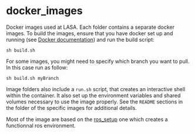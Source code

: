 # docker_images
Docker images used at LASA. Each folder contains a separate docker images. To build the images, ensure that you have docker set up and running (see [Docker documentation](https://docs.docker.com/install/)) and run the build script:

```
sh build.sh
```

For some images, you might need to specify which branch you want to pull. In this case run as follow:

```
sh build.sh myBranch
```

Image folders also include a `run.sh` script, that creates an interactive shell within the container. It also set up the environment variables and shared volumes necessary to use the image properly. See the `README` sections in the folder of the specific images for additional details.

Most of the image are based on the [ros_setup](./ros_setup) one which creates a functionnal ros environment.
